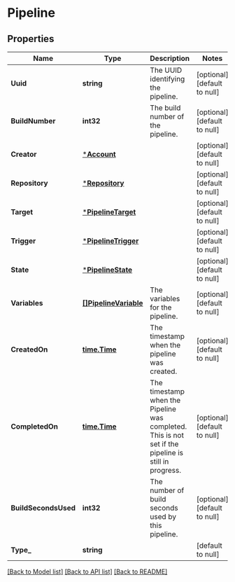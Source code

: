 # Pipeline

## Properties
Name | Type | Description | Notes
------------ | ------------- | ------------- | -------------
**Uuid** | **string** | The UUID identifying the pipeline. | [optional] [default to null]
**BuildNumber** | **int32** | The build number of the pipeline. | [optional] [default to null]
**Creator** | [***Account**](account.md) |  | [optional] [default to null]
**Repository** | [***Repository**](repository.md) |  | [optional] [default to null]
**Target** | [***PipelineTarget**](pipeline_target.md) |  | [optional] [default to null]
**Trigger** | [***PipelineTrigger**](pipeline_trigger.md) |  | [optional] [default to null]
**State** | [***PipelineState**](pipeline_state.md) |  | [optional] [default to null]
**Variables** | [**[]PipelineVariable**](pipeline_variable.md) | The variables for the pipeline. | [optional] [default to null]
**CreatedOn** | [**time.Time**](time.Time.md) | The timestamp when the pipeline was created. | [optional] [default to null]
**CompletedOn** | [**time.Time**](time.Time.md) | The timestamp when the Pipeline was completed. This is not set if the pipeline is still in progress. | [optional] [default to null]
**BuildSecondsUsed** | **int32** | The number of build seconds used by this pipeline. | [optional] [default to null]
**Type_** | **string** |  | [default to null]

[[Back to Model list]](../README.md#documentation-for-models) [[Back to API list]](../README.md#documentation-for-api-endpoints) [[Back to README]](../README.md)

